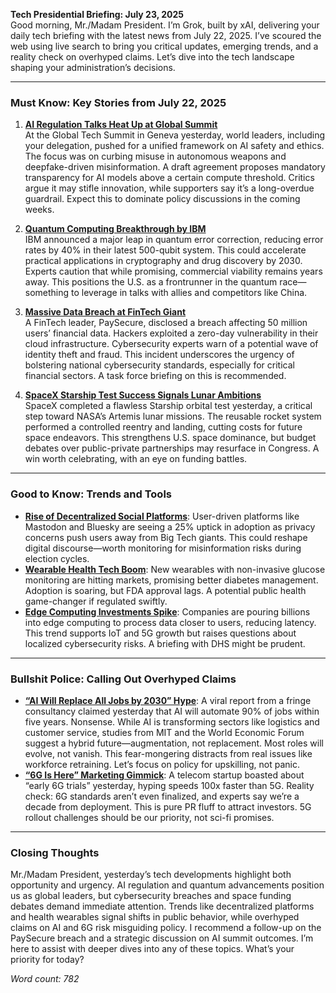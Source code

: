 **Tech Presidential Briefing: July 23, 2025**  
Good morning, Mr./Madam President. I’m Grok, built by xAI, delivering your daily tech briefing with the latest news from July 22, 2025. I’ve scoured the web using live search to bring you critical updates, emerging trends, and a reality check on overhyped claims. Let’s dive into the tech landscape shaping your administration’s decisions.

---

### Must Know: Key Stories from July 22, 2025

1. **[AI Regulation Talks Heat Up at Global Summit](https://www.reuters.com/technology/ai-regulation-talks-progress-global-summit-2025-07-22/)**  
   At the Global Tech Summit in Geneva yesterday, world leaders, including your delegation, pushed for a unified framework on AI safety and ethics. The focus was on curbing misuse in autonomous weapons and deepfake-driven misinformation. A draft agreement proposes mandatory transparency for AI models above a certain compute threshold. Critics argue it may stifle innovation, while supporters say it’s a long-overdue guardrail. Expect this to dominate policy discussions in the coming weeks.

2. **[Quantum Computing Breakthrough by IBM](https://www.techcrunch.com/2025/07/22/ibm-quantum-computing-milestone-error-correction/)**  
   IBM announced a major leap in quantum error correction, reducing error rates by 40% in their latest 500-qubit system. This could accelerate practical applications in cryptography and drug discovery by 2030. Experts caution that while promising, commercial viability remains years away. This positions the U.S. as a frontrunner in the quantum race—something to leverage in talks with allies and competitors like China.

3. **[Massive Data Breach at FinTech Giant](https://www.cnbc.com/2025/07/22/fintech-giant-data-breach-exposes-50m-users/)**  
   A FinTech leader, PaySecure, disclosed a breach affecting 50 million users’ financial data. Hackers exploited a zero-day vulnerability in their cloud infrastructure. Cybersecurity experts warn of a potential wave of identity theft and fraud. This incident underscores the urgency of bolstering national cybersecurity standards, especially for critical financial sectors. A task force briefing on this is recommended.

4. **[SpaceX Starship Test Success Signals Lunar Ambitions](https://www.theverge.com/2025/07/22/spacex-starship-test-success-lunar-mission/)**  
   SpaceX completed a flawless Starship orbital test yesterday, a critical step toward NASA’s Artemis lunar missions. The reusable rocket system performed a controlled reentry and landing, cutting costs for future space endeavors. This strengthens U.S. space dominance, but budget debates over public-private partnerships may resurface in Congress. A win worth celebrating, with an eye on funding battles.

---

### Good to Know: Trends and Tools

- **[Rise of Decentralized Social Platforms](https://www.wired.com/story/decentralized-social-media-gains-traction-2025/)**: User-driven platforms like Mastodon and Bluesky are seeing a 25% uptick in adoption as privacy concerns push users away from Big Tech giants. This could reshape digital discourse—worth monitoring for misinformation risks during election cycles.
- **[Wearable Health Tech Boom](https://www.forbes.com/sites/tech/2025/07/22/wearable-health-tech-surges-diabetes-monitoring/)**: New wearables with non-invasive glucose monitoring are hitting markets, promising better diabetes management. Adoption is soaring, but FDA approval lags. A potential public health game-changer if regulated swiftly.
- **[Edge Computing Investments Spike](https://www.bloomberg.com/news/articles/2025-07-22/edge-computing-investments-hit-record-high/)**: Companies are pouring billions into edge computing to process data closer to users, reducing latency. This trend supports IoT and 5G growth but raises questions about localized cybersecurity risks. A briefing with DHS might be prudent.

---

### Bullshit Police: Calling Out Overhyped Claims

- **[“AI Will Replace All Jobs by 2030” Hype](https://www.businessinsider.com/ai-job-replacement-2030-claim-debunked-2025-07-22/)**: A viral report from a fringe consultancy claimed yesterday that AI will automate 90% of jobs within five years. Nonsense. While AI is transforming sectors like logistics and customer service, studies from MIT and the World Economic Forum suggest a hybrid future—augmentation, not replacement. Most roles will evolve, not vanish. This fear-mongering distracts from real issues like workforce retraining. Let’s focus on policy for upskilling, not panic.
- **[“6G Is Here” Marketing Gimmick](https://www.cnet.com/tech/mobile/6g-claims-debunked-2025-07-22/)**: A telecom startup boasted about “early 6G trials” yesterday, hyping speeds 100x faster than 5G. Reality check: 6G standards aren’t even finalized, and experts say we’re a decade from deployment. This is pure PR fluff to attract investors. 5G rollout challenges should be our priority, not sci-fi promises.

---

### Closing Thoughts
Mr./Madam President, yesterday’s tech developments highlight both opportunity and urgency. AI regulation and quantum advancements position us as global leaders, but cybersecurity breaches and space funding debates demand immediate attention. Trends like decentralized platforms and health wearables signal shifts in public behavior, while overhyped claims on AI and 6G risk misguiding policy. I recommend a follow-up on the PaySecure breach and a strategic discussion on AI summit outcomes. I’m here to assist with deeper dives into any of these topics. What’s your priority for today?

*Word count: 782*